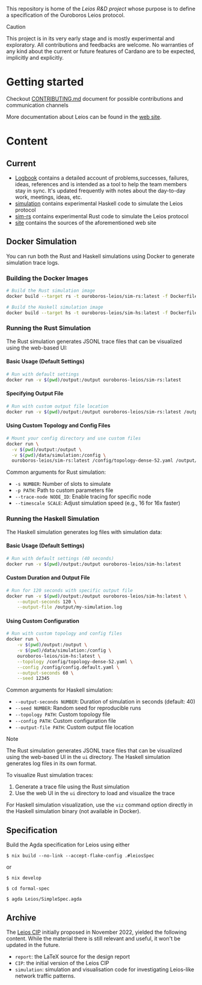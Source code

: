 This repository is home of the _Leios R&D project_ whose purpose is to define a specification of the Ouroboros Leios protocol.

> [!CAUTION]
> This project is in its very early stage and is mostly
> experimental and exploratory. All contributions and feedbacks are
> welcome. No warranties of any kind about the current or future
> features of Cardano are to be expected, implicitly and explicitly.

# Getting started

Checkout [CONTRIBUTING.md](CONTRIBUTING.md) document for possible contributions and communication channels

More documentation about Leios can be found in the [web site](https://leios.cardano-scaling.org).

# Content

## Current

- [Logbook](Logbook.md) contains a detailed account of
  problems,successes, failures, ideas, references and is intended as a
  tool to help the team members stay in sync. It's updated frequently
  with notes about the day-to-day work, meetings, ideas, etc.
- [simulation](simulation) contains experimental Haskell code to simulate the Leios protocol
- [sim-rs](sim-rs) contains experimental Rust code to simulate the Leios protocol
- [site](site) contains the sources of the aforementioned web site

## Docker Simulation

You can run both the Rust and Haskell simulations using Docker to generate simulation trace logs.

### Building the Docker Images

```bash
# Build the Rust simulation image
docker build --target rs -t ouroboros-leios/sim-rs:latest -f Dockerfile .

# Build the Haskell simulation image
docker build --target hs -t ouroboros-leios/sim-hs:latest -f Dockerfile .
```

### Running the Rust Simulation

The Rust simulation generates JSONL trace files that can be visualized using the web-based UI:

#### Basic Usage (Default Settings)
```bash
# Run with default settings
docker run -v $(pwd)/output:/output ouroboros-leios/sim-rs:latest
```

#### Specifying Output File
```bash
# Run with custom output file location
docker run -v $(pwd)/output:/output ouroboros-leios/sim-rs:latest /output/simulation.jsonl
```

#### Using Custom Topology and Config Files
```bash
# Mount your config directory and use custom files
docker run \
  -v $(pwd)/output:/output \
  -v $(pwd)/data/simulation:/config \
  ouroboros-leios/sim-rs:latest /config/topology-dense-52.yaml /output/simulation.jsonl -s 20 -p /config/config.default.yaml
```

Common arguments for Rust simulation:
- `-s NUMBER`: Number of slots to simulate
- `-p PATH`: Path to custom parameters file
- `--trace-node NODE_ID`: Enable tracing for specific node
- `--timescale SCALE`: Adjust simulation speed (e.g., 16 for 16x faster)

### Running the Haskell Simulation

The Haskell simulation generates log files with simulation data:

#### Basic Usage (Default Settings)
```bash
# Run with default settings (40 seconds)
docker run -v $(pwd)/output:/output ouroboros-leios/sim-hs:latest
```

#### Custom Duration and Output File
```bash
# Run for 120 seconds with specific output file
docker run -v $(pwd)/output:/output ouroboros-leios/sim-hs:latest \
    --output-seconds 120 \
    --output-file /output/my-simulation.log
```

#### Using Custom Configuration
```bash
# Run with custom topology and config files
docker run \
    -v $(pwd)/output:/output \
    -v $(pwd)/data/simulation:/config \
    ouroboros-leios/sim-hs:latest \
    --topology /config/topology-dense-52.yaml \
    --config /config/config.default.yaml \
    --output-seconds 60 \
    --seed 12345
```

Common arguments for Haskell simulation:
- `--output-seconds NUMBER`: Duration of simulation in seconds (default: 40)
- `--seed NUMBER`: Random seed for reproducible runs
- `--topology PATH`: Custom topology file
- `--config PATH`: Custom configuration file
- `--output-file PATH`: Custom output file location

> [!NOTE]
> The Rust simulation generates JSONL trace files that can be visualized using the web-based UI in the `ui` directory.
> The Haskell simulation generates log files in its own format.
> 
> To visualize Rust simulation traces:
> 1. Generate a trace file using the Rust simulation
> 2. Use the web UI in the `ui` directory to load and visualize the trace
>
> For Haskell simulation visualization, use the `viz` command option directly in the Haskell simulation binary (not available in Docker).

## Specification

Build the Agda specification for Leios using either

```console
$ nix build --no-link --accept-flake-config .#leiosSpec
```

or

```console
$ nix develop

$ cd formal-spec

$ agda Leios/SimpleSpec.agda
```

## Archive

The [Leios CIP](https://github.com/cardano-foundation/CIPs/pull/379)
initially proposed in November 2022, yielded the following
content. While the material there is still relevant and useful, it
won't be updated in the future.

- `report`: the LaTeX source for the design report
- `CIP`: the initial version of the Leios CIP
- `simulation`: simulation and visualisation code for investigating Leios-like network traffic patterns.
